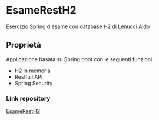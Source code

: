 # EsameRestH2
Esercizio Spring d'esame con database H2 di Lenucci Aldo

## Proprietà
Applicazione basata su Spring boot con le seguenti funzioni:
- H2 in memoria
- Restfull API
- Spring Security

### Link repository
[EsameRestH2](https://github.com/AldiMK2/EsameRestH2.git)